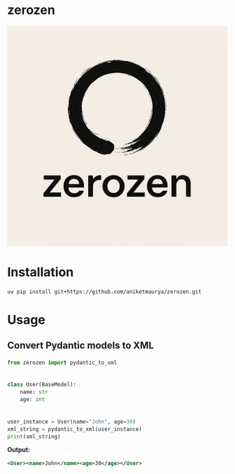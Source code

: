 # zerozen

![zerozen.png](zerozen.png)

# Installation

```bash
uv pip install git+https://github.com/aniketmaurya/zerozen.git
```

# Usage

## Convert Pydantic models to XML

```python
from zerozen import pydantic_to_xml


class User(BaseModel):
    name: str
    age: int


user_instance = User(name="John", age=30)
xml_string = pydantic_to_xml(user_instance)
print(xml_string)
```

**Output:**

```xml
<User><name>John</name><age>30</age></User>
```
